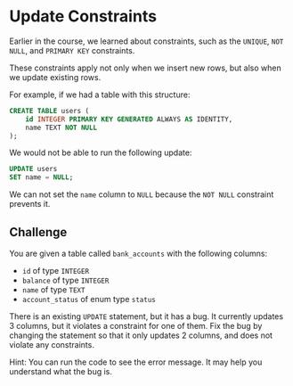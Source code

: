 # Update Constraints

Earlier in the course, we learned about constraints, such as the `UNIQUE`, `NOT NULL`, and `PRIMARY KEY` constraints.

These constraints apply not only when we insert new rows, but also when we update existing rows.

For example, if we had a table with this structure:

```sql
CREATE TABLE users (
    id INTEGER PRIMARY KEY GENERATED ALWAYS AS IDENTITY,
    name TEXT NOT NULL
);
```

We would not be able to run the following update:

```sql
UPDATE users
SET name = NULL;
```

We can not set the `name` column to `NULL` because the `NOT NULL` constraint prevents it.

## Challenge

You are given a table called `bank_accounts` with the following columns:

- `id` of type `INTEGER`
- `balance` of type `INTEGER`
- `name` of type `TEXT`
- `account_status` of enum type `status`

There is an existing `UPDATE` statement, but it has a bug. It currently updates 3 columns, but it violates a constraint for one of them. Fix the bug by changing the statement so that it only updates 2 columns, and does not violate any constraints.

Hint: You can run the code to see the error message. It may help you understand what the bug is.
